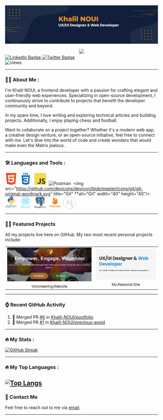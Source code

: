 
![Khalil NOUI's GitHub banner image][banner-image]

<div id="header" align="center">
  <img src="https://media.giphy.com/media/v1.Y2lkPTc5MGI3NjExdzJncnAwMmpqdjlwODdja2VnczhnZXpsbTd0b3c1aXptZ212NnptYiZlcD12MV9pbnRlcm5hbF9naWZfYnlfaWQmY3Q9Zw/CcwLAV11cALh3OuEJ5/giphy.gif" width="100"/>
</div>

<div id="badges">
  <a href="https://www.linkedin.com/in/khalil-noui-pr">
    <img src="https://img.shields.io/badge/LinkedIn-blue?style=for-the-badge&logo=linkedin&logoColor=white" alt="LinkedIn Badge"/>
  </a>
  <a href="https://twitter.com/Khalil__Noui">
    <img src="https://img.shields.io/badge/Twitter-blue?style=for-the-badge&logo=twitter&logoColor=white" alt="Twitter Badge"/>
  </a>
</div>

<img src="https://komarev.com/ghpvc/?username=Khalil-NOUI&style=flat-square&color=Grey" alt="views"/>

---

### :man_technologist: About Me :

I'm Khalil NOUI, a frontend developer with a passion for crafting elegant and user-friendly web experiences. Specializing in open-source development, I continuously strive to contribute to projects that benefit the developer community and beyond.

In my spare time, I love writing and exploring technical articles and building projects. Additionally, I enjoy playing chess and football.

Want to collaborate on a project together? Whether it's a modern web app, a creative design venture, or an open-source initiative, feel free to connect with me. Let's dive into the world of code and create wonders that would make even the Matrix jealous.

---

### :hammer_and_wrench: Languages and Tools :

<div>

 <img src="https://github.com/devicons/devicon/blob/master/icons/html5/html5-original.svg" title="HTML5" alt="HTML" width="40" height="40"/>&nbsp;
 <img src="https://github.com/devicons/devicon/blob/master/icons/css3/css3-plain-wordmark.svg"  title="CSS3" alt="CSS" width="40" height="40"/>&nbsp;
 <img src="https://github.com/devicons/devicon/blob/master/icons/javascript/javascript-original.svg" title="JavaScript" alt="JavaScript" width="40" height="40"/>&nbsp;
 <img src="https://www.vectorlogo.zone/logos/getpostman/getpostman-icon.svg" title="Postman"  alt="Postman" width="40" height="40"/>&nbsp;
 <img src="https://github.com/devicons/devicon/blob/master/icons/git/git-original-wordmark.svg" title="Git" **alt="Git" width="40" height="40"/>&nbsp;
 <img src="https://github.com/devicons/devicon/blob/master/icons/python/python-original-wordmark.svg" title="Python"  alt="Python" width="40" height="40"/>&nbsp;
 <img src="https://github.com/devicons/devicon/blob/master/icons/react/react-original-wordmark.svg" title="React"  alt="React" width="40" height="40"/>&nbsp;
 <img src="https://github.com/devicons/devicon/blob/master/icons/postgresql/postgresql-original-wordmark.svg" title="PostGresSQL"  alt="PostGresSQL" width="40" height="40"/>&nbsp;
 <img src="https://github.com/devicons/devicon/blob/master/icons/firebase/firebase-plain-wordmark.svg" title="FireBase"  alt="Firebase" width="40" height="40"/>&nbsp;
 <img src="https://github.com/devicons/devicon/blob/master/icons/nextjs/nextjs-line.svg" title="Next.js" alt="Next.js" width="40" height="40"/>&nbsp;
</div>

---

### :man_technologist: Featured Projects

All my projects live here on GitHub. My two most recent personal projects include:

<table>
<tr>
<td align="center">
  <a href="https://github.com/202306-NEA-DZ-FEW/team-nine-capstone">
    <img src="/AideBeAide.png" alt="Volunteer website"> <br/>
    <sub> Volunteering Website </sub>
  </a>
</td>
<td align="center">
  <a href="https://github.com/Khalil-NOUI/poolfolio">
    <img src="/Web%20Developer%20and%20UX_UI%20Designer.png" alt="My Personal Site"> <br/>
    <sub>My Personal Site</sub>
  </a>
</td>
</tr>
</table>

---

### :watch: Recent GitHub Activity

<!--START_SECTION:activity-->
1. 🎉 Merged PR [#6](https://github.com/Khalil-NOUI/poolfolio) in [Khalil-NOUI/poolfolio](https://github.com/Khalil-NOUI/poolfolio)
2. 🎉 Merged PR [#1](https://github.com/Khalil-NOUI/previous-avoid/pull/1) in [Khalil-NOUI/previous-avoid](https://github.com/Khalil-NOUI/previous-avoid)
<!--END_SECTION:activity-->

---

### :fire: My Stats :

[![GitHub Streak](http://github-readme-streak-stats.herokuapp.com?user=Khalil-NOUI&theme=dark&background=000000)](https://git.io/streak-stats)

---

### :fire: My Top Languages :

[![Top Langs](https://github-readme-stats.vercel.app/api/top-langs/?Khalil-NOUI&layout=compact&theme=vision-friendly-dark)](https://github.com/anuraghazra/github-readme-stats)
---

### :fax: Contact Me

Feel free to reach out to me via [email][email].

---

<!-- Reference Links -->

[email]: https://mailto:noui.khalil.pr@gmail.com
[banner-image]: https://github.com/Khalil-NOUI/Khalil-NOUI/blob/main/Github%20Banner.png


<!---
Khalil-NOUI/Khalil-NOUI is a ✨ special ✨ repository because its `README.md` (this file) appears on your GitHub profile.
You can click the Preview link to take a look at your changes.
--->
